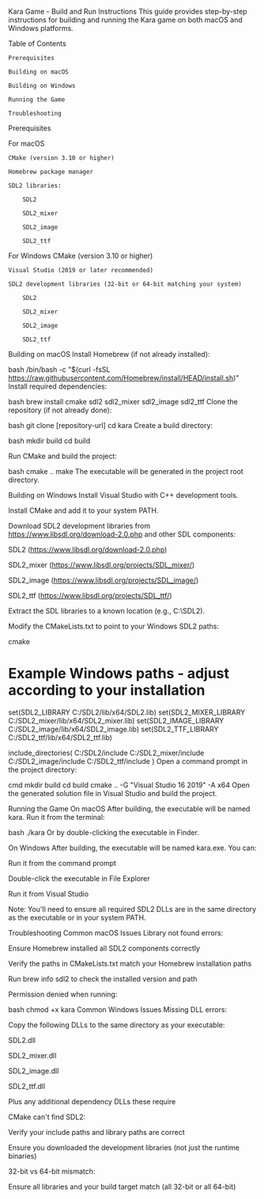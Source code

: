 Kara Game - Build and Run Instructions
This guide provides step-by-step instructions for building and running the Kara game on both macOS and Windows platforms.

Table of Contents

    Prerequisites

    Building on macOS

    Building on Windows

    Running the Game

    Troubleshooting

Prerequisites

For macOS

    CMake (version 3.10 or higher)

    Homebrew package manager

    SDL2 libraries:

        SDL2

        SDL2_mixer

        SDL2_image

        SDL2_ttf

For Windows
CMake (version 3.10 or higher)

    Visual Studio (2019 or later recommended)

    SDL2 development libraries (32-bit or 64-bit matching your system)

        SDL2

        SDL2_mixer

        SDL2_image

        SDL2_ttf

Building on macOS
Install Homebrew (if not already installed):

bash
/bin/bash -c "$(curl -fsSL https://raw.githubusercontent.com/Homebrew/install/HEAD/install.sh)"
Install required dependencies:

bash
brew install cmake sdl2 sdl2_mixer sdl2_image sdl2_ttf
Clone the repository (if not already done):

bash
git clone [repository-url]
cd kara
Create a build directory:

bash
mkdir build
cd build

Run CMake and build the project:

bash
cmake ..
make
The executable will be generated in the project root directory.

Building on Windows
Install Visual Studio with C++ development tools.

Install CMake and add it to your system PATH.

Download SDL2 development libraries from https://www.libsdl.org/download-2.0.php and other SDL components:

SDL2 (https://www.libsdl.org/download-2.0.php)

SDL2_mixer (https://www.libsdl.org/projects/SDL_mixer/)

SDL2_image (https://www.libsdl.org/projects/SDL_image/)

SDL2_ttf (https://www.libsdl.org/projects/SDL_ttf/)

Extract the SDL libraries to a known location (e.g., C:\SDL2).

Modify the CMakeLists.txt to point to your Windows SDL2 paths:

cmake

# Example Windows paths - adjust according to your installation

set(SDL2_LIBRARY C:/SDL2/lib/x64/SDL2.lib)
set(SDL2_MIXER_LIBRARY C:/SDL2_mixer/lib/x64/SDL2_mixer.lib)
set(SDL2_IMAGE_LIBRARY C:/SDL2_image/lib/x64/SDL2_image.lib)
set(SDL2_TTF_LIBRARY C:/SDL2_ttf/lib/x64/SDL2_ttf.lib)

include_directories(
C:/SDL2/include
C:/SDL2_mixer/include
C:/SDL2_image/include
C:/SDL2_ttf/include
)
Open a command prompt in the project directory:

cmd
mkdir build
cd build
cmake .. -G "Visual Studio 16 2019" -A x64
Open the generated solution file in Visual Studio and build the project.

Running the Game
On macOS
After building, the executable will be named kara. Run it from the terminal:

bash
./kara
Or by double-clicking the executable in Finder.

On Windows
After building, the executable will be named kara.exe. You can:

Run it from the command prompt

Double-click the executable in File Explorer

Run it from Visual Studio

Note: You'll need to ensure all required SDL2 DLLs are in the same directory as the executable or in your system PATH.

Troubleshooting
Common macOS Issues
Library not found errors:

Ensure Homebrew installed all SDL2 components correctly

Verify the paths in CMakeLists.txt match your Homebrew installation paths

Run brew info sdl2 to check the installed version and path

Permission denied when running:

bash
chmod +x kara
Common Windows Issues
Missing DLL errors:

Copy the following DLLs to the same directory as your executable:

SDL2.dll

SDL2_mixer.dll

SDL2_image.dll

SDL2_ttf.dll

Plus any additional dependency DLLs these require

CMake can't find SDL2:

Verify your include paths and library paths are correct

Ensure you downloaded the development libraries (not just the runtime binaries)

32-bit vs 64-bit mismatch:

Ensure all libraries and your build target match (all 32-bit or all 64-bit)
